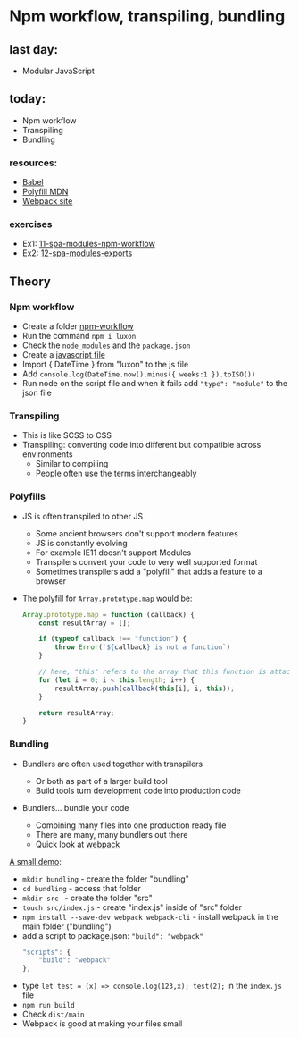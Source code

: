 # Npm workflow, transpiling, bundling

## last day:

- Modular JavaScript

## today:

- Npm workflow
- Transpiling
- Bundling

### resources:

- [Babel](https://babeljs.io/)
- [Polyfill MDN](https://developer.mozilla.org/en-US/docs/Glossary/Polyfill)
- [Webpack site](https://webpack.js.org/)

### exercises

- Ex1: [11-spa-modules-npm-workflow](https://classroom.github.com/a/m-9WbzKx)
- Ex2: [12-spa-modules-exports](https://classroom.github.com/a/fLQEwXnT)

## Theory

### Npm workflow

- Create a folder [npm-workflow](./npm-workflow/)
- Run the command `npm i luxon`
- Check the `node_modules` and the `package.json`
- Create a [javascript file](./npm-workflow/script.js)
- Import { DateTime } from "luxon" to the js file
- Add `console.log(DateTime.now().minus({ weeks:1 }).toISO())`
- Run node on the script file and when it fails add `"type": "module"` to the json file

### Transpiling

- This is like SCSS to CSS
- Transpiling: converting code into different but compatible across environments
    - Similar to compiling
    - People often use the terms interchangeably

### Polyfills

- JS is often transpiled to other JS
    - Some ancient browsers don't support modern features
    - JS is constantly evolving
    - For example IE11 doesn't support Modules
    - Transpilers convert your code to very well supported format
    - Sometimes transpilers add a "polyfill" that adds a feature to a browser

- The polyfill for `Array.prototype.map` would be:

    ```js
    Array.prototype.map = function (callback) {
        const resultArray = [];

        if (typeof callback !== "function") {
            throw Error(`${callback} is not a function`)
        }

        // here, "this" refers to the array that this function is attached to
        for (let i = 0; i < this.length; i++) {
            resultArray.push(callback(this[i], i, this));
        }

        return resultArray;
    }
    ```

### Bundling

- Bundlers are often used together with transpilers
    - Or both as part of a larger build tool
    - Build tools turn development code into production code

- Bundlers... bundle your code
    - Combining many files into one production ready file
    - There are many, many bundlers out there
    - Quick look at [webpack](https://webpack.js.org/)

[A small demo](./bundling/):

- `mkdir bundling` - create the folder "bundling"
- `cd bundling` - access that folder
- `mkdir src ` - create the folder "src"
- `touch src/index.js` - create "index.js" inside of "src" folder
- `npm install --save-dev webpack webpack-cli` - install webpack in the main folder ("bundling")
- add a script to package.json: `"build": "webpack"`
    ```js
    "scripts": {
		"build": "webpack"
	},
    ```
- type `let test = (x) => console.log(123,x); test(2);` in the `index.js` file
- `npm run build`
- Check `dist/main`
- Webpack is good at making your files small